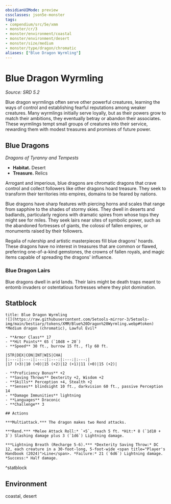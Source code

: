 ```yaml
---
obsidianUIMode: preview
cssclasses: json5e-monster
tags:
- compendium/src/5e/xmm
- monster/cr/3
- monster/environment/coastal
- monster/environment/desert
- monster/size/medium
- monster/type/dragon/chromatic
aliases: ["Blue Dragon Wyrmling"]
---
```

# Blue Dragon Wyrmling
*Source: SRD 5.2*  

Blue dragon wyrmlings often serve other powerful creatures, learning the ways of control and establishing fearful reputations among weaker creatures. Many wyrmlings initially serve loyally, but as their powers grow to match their ambitions, they eventually betray or abandon their associates. These wyrmlings tempt small groups of creatures into their service, rewarding them with modest treasures and promises of future power.

## Blue Dragons

*Dragons of Tyranny and Tempests*

- **Habitat.** Desert  
- **Treasure.** Relics  

Arrogant and imperious, blue dragons are chromatic dragons that crave control and collect followers like other dragons hoard treasure. They seek to transform their territories into empires, domains to be feared by nations.

Blue dragons have sharp features with piercing horns and scales that range from sapphire to the shades of stormy skies. They dwell in deserts and badlands, particularly regions with dramatic spires from whose tops they might see for miles. They seek lairs near sites of symbolic power, such as the abandoned fortresses of giants, the colossi of fallen empires, or monuments raised by their followers.

Regalia of rulership and artistic masterpieces fill blue dragons' hoards. These dragons have no interest in treasures that are common or flawed, preferring one-of-a-kind gemstones, the crowns of fallen royals, and magic items capable of spreading the dragons' influence.

### Blue Dragon Lairs

Blue dragons dwell in arid lands. Their lairs might be death traps meant to entomb invaders or ostentatious fortresses where they plot domination.

## Statblock

```ad-statblock
title: Blue Dragon Wyrmling
![](https://raw.githubusercontent.com/5etools-mirror-3/5etools-img/main/bestiary/tokens/XMM/Blue%20Dragon%20Wyrmling.webp#token)
*Medium dragon (chromatic), Lawful Evil*

- **Armor Class** 17
- **Hit Points** 65 (`10d8 + 20`)
- **Speed** 30 ft., burrow 15 ft., fly 60 ft.

|STR|DEX|CON|INT|WIS|CHA|
|:---:|:---:|:---:|:---:|:---:|:---:|
|17 (+3)|10 (+0)|15 (+2)|12 (+1)|11 (+0)|15 (+2)|

- **Proficiency Bonus** +2
- **Saving Throws** Dexterity +2, Wisdom +2
- **Skills** Perception +4, Stealth +2
- **Senses** blindsight 10 ft., darkvision 60 ft., passive Perception 14
- **Damage Immunities** lightning
- **Languages** Draconic
- **Challenge** 3

## Actions

***Multiattack.*** The dragon makes two Rend attacks.

***Rend.*** *Melee Attack Roll:* `+5`, reach 5 ft. *Hit:* 8 (`1d10 + 3`) Slashing damage plus 3 (`1d6`) Lightning damage.

***Lightning Breath (Recharge 5-6).*** *Dexterity Saving Throw:* DC 12, each creature in a 30-foot-long, 5-foot-wide <span title="Player's Handbook (2024)">Line</span>. *Failure:* 21 (`6d6`) Lightning damage. *Success:* Half damage.
```
^statblock

## Environment

coastal, desert